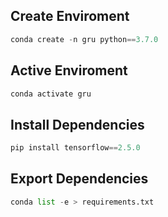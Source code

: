 ## Create Enviroment

```python
conda create -n gru python==3.7.0
```

## Active Enviroment

```python
conda activate gru
```

## Install Dependencies

```python
pip install tensorflow==2.5.0
```

## Export Dependencies

```python
conda list -e > requirements.txt
```